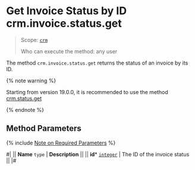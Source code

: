 # Get Invoice Status by ID crm.invoice.status.get

> Scope: [`crm`](../../../scopes/permissions.md)
>
> Who can execute the method: any user

The method `crm.invoice.status.get` returns the status of an invoice by its ID.

{% note warning %}

Starting from version 19.0.0, it is recommended to use the method [crm.status.get](../../../crm/status/crm-status-get.md)

{% endnote %}

## Method Parameters

{% include [Note on Required Parameters](../../../../_includes/required.md) %}

#|
|| **Name**
`type` | **Description** ||
|| **id*** 
[`integer`](../../../data-types.md) | The ID of the invoice status || 
|#